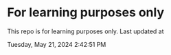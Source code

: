 # For learning purposes only
This repo is for learning purposes only.
Last updated at

Tuesday, May 21, 2024 2:42:51 PM


